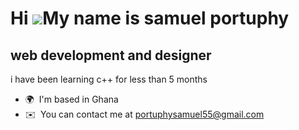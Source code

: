 Hi ![](https://user-images.githubusercontent.com/18350557/176309783-0785949b-9127-417c-8b55-ab5a4333674e.gif)My name is samuel portuphy
=======================================================================================================================================

web development and designer
----------------------------

i have been learning c++ for less than 5 months

*   🌍  I'm based in Ghana
*   ✉️  You can contact me at [portuphysamuel55@gmail.com](mailto:portuphysamuel55@gmail.com)
